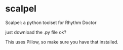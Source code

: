 # scalpel
Scalpel: a python toolset for Rhythm Doctor



just download the .py file ok?

This uses Pillow, so make sure you have that installed.